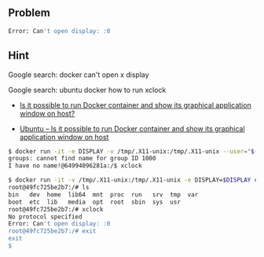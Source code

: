 

## Problem

```bash
Error: Can't open display: :0
```

## Hint

Google search: docker can't open x display

Google search: ubuntu docker how to run xclock

* [Is it possible to run Docker container and show its graphical application window on host?](https://askubuntu.com/questions/1161646/is-it-possible-to-run-docker-container-and-show-its-graphical-application-window)

* [Ubuntu – Is it possible to run Docker container and show its graphical application window on host](https://itectec.com/ubuntu/ubuntu-is-it-possible-to-run-docker-container-and-show-its-graphical-application-window-on-host/)



```bash
$ docker run -it -e DISPLAY -v /tmp/.X11-unix:/tmp/.X11-unix --user="$(id --user):$(id --group)" cuda_with_x11 bash
groups: cannot find name for group ID 1000
I have no name!@64994096281a:/$ xclock

```

```bash
$ docker run -it -v /tmp/.X11-unix:/tmp/.X11-unix -e DISPLAY=$DISPLAY cuda_with_x11 bash
root@49fc725be2b7:/# ls
bin   dev  home  lib64  mnt  proc  run   srv  tmp  var
boot  etc  lib   media  opt  root  sbin  sys  usr
root@49fc725be2b7:/# xclock
No protocol specified
Error: Can't open display: :0
root@49fc725be2b7:/# exit
exit
$
```

